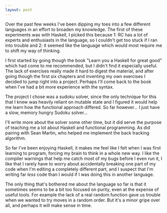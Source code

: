 ```yaml
---
layout: post
---
```


Over the past few weeks I've been dipping my toes into a few different languages in an effort to broaden my knowledge. The first of these experiments was with Haskell, I picked this because 1: RC has a lot of experts and enthusiasts in the language, so I couldn't get too stuck if I ran into trouble and 2: it seemed like the language which would most require me to shift my way of thinking.

I first started by going though the book "Learn you a Haskell for great good" which had come to me recommended, but I didn't find it especially useful. The lack of exercises really made it hard to digest the material, and after going though the first six chapters and inventing my own exercises I decided to jump right into a project. Perhaps I'll come back to the book when I've had a bit more experience with the syntax.

The project I chose was a sudoku solver, since the only technique for this that I knew was heavily reliant on mutable state and I figured it would help me learn how the functional approach differed. So far however... I just have a slow, memory hungry Sudoku solver...

I'll write more about the solver some other time, but it did serve the purpose of teaching me a lot about Haskell and functional programming. As did pairing with Sean Martin, who helped me implement the back tracking algorithm. 

So far I've been enjoying Haskell, it makes me feel like I felt when I was first learning to program, forcing my brain to think in a whole new way. I like the compiler warnings that help me catch most of my bugs before I even run it, I like that I rarely have to worry about accidentally breaking one part of my code when I'm editing a completely different part, and I suspect that I'm writing far *less* code than I would if I was doing this in another language.

The only thing that's bothered me about the language so far is that it sometimes seems to be a bit too focused on purity, even at the expense of useful tools. For example the lack of a real random function gave us trouble when we wanted to try moves in a random order. But it's a minor gripe over all, and perhaps it will make sense in time.
